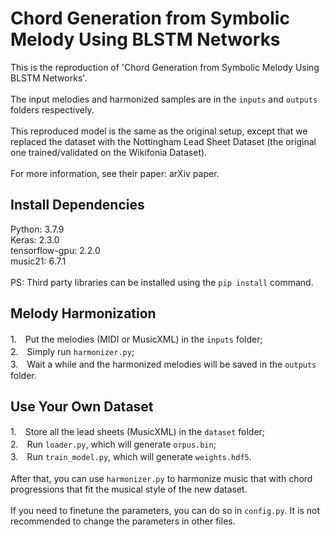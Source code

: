 # Chord Generation from Symbolic Melody Using BLSTM Networks

This is the reproduction of 'Chord Generation from Symbolic Melody Using BLSTM Networks'. \
\
The input melodies and harmonized samples are in the `inputs` and `outputs` folders respectively.\
\
This reproduced model is the same as the original setup, except that we replaced the dataset with the Nottingham Lead Sheet Dataset (the original one trained/validated on the Wikifonia Dataset).\
\
For more information, see their paper: arXiv paper.

## Install Dependencies
Python: 3.7.9\
Keras: 2.3.0\
tensorflow-gpu: 2.2.0\
music21: 6.7.1\
\
PS: Third party libraries can be installed using the `pip install` command.

## Melody Harmonization
1.　Put the melodies (MIDI or MusicXML) in the `inputs` folder;\
2.　Simply run `harmonizer.py`;\
3.　Wait a while and the harmonized melodies will be saved in the `outputs` folder.

## Use Your Own Dataset
1.　Store all the lead sheets (MusicXML) in the `dataset` folder;\
2.　Run `loader.py`, which will generate `orpus.bin`; \
3.　Run `train_model.py`, which will generate `weights.hdf5`.\
\
After that, you can use `harmonizer.py` to harmonize music that with chord progressions that fit the musical style of the new dataset. \
\
If you need to finetune the parameters, you can do so in `config.py`. It is not recommended to change the parameters in other files.
